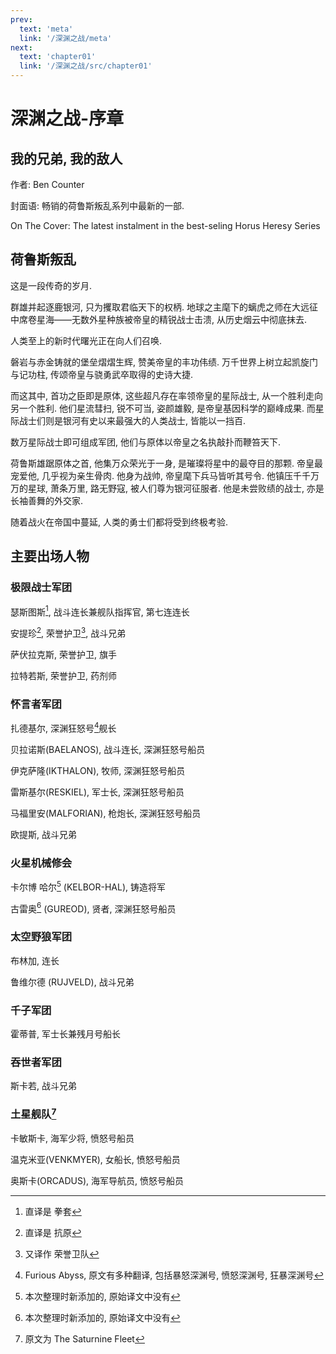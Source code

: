 ```yaml
---
prev:
  text: 'meta'
  link: '/深渊之战/meta'
next:
  text: 'chapter01'
  link: '/深渊之战/src/chapter01'
---
```


# 深渊之战-序章

## 我的兄弟, 我的敌人

作者: Ben Counter

封面语: 畅销的荷鲁斯叛乱系列中最新的一部.

On The Cover: The latest instalment in the best-seling Horus Heresy Series

## 荷鲁斯叛乱

这是一段传奇的岁月.

群雄并起逐鹿银河, 只为攫取君临天下的权柄. 地球之主麾下的螭虎之师在大远征中席卷星海——无数外星种族被帝皇的精锐战士击溃, 从历史烟云中彻底抹去.

人类至上的新时代曙光正在向人们召唤.

磐岩与赤金铸就的堡垒熠熠生辉, 赞美帝皇的丰功伟绩. 万千世界上树立起凯旋门与记功柱, 传颂帝皇与骁勇武卒取得的史诗大捷.

而这其中, 首功之臣即是原体, 这些超凡存在率领帝皇的星际战士, 从一个胜利走向另一个胜利. 他们星流彗扫, 锐不可当, 姿颜雄毅, 是帝皇基因科学的巅峰成果. 而星际战士们则是银河有史以来最强大的人类战士, 皆能以一挡百.

数万星际战士即可组成军团, 他们与原体以帝皇之名执敲扑而鞭笞天下.

荷鲁斯雄踞原体之首, 他集万众荣光于一身, 是璀璨将星中的最夺目的那颗. 帝皇最宠爱他, 几乎视为亲生骨肉. 他身为战帅, 帝皇麾下兵马皆听其号令. 他镇压千千万万的星球, 萧条万里, 路无野寇, 被人们尊为银河征服者. 他是未尝败绩的战士, 亦是长袖善舞的外交家.

随着战火在帝国中蔓延, 人类的勇士们都将受到终极考验.

## 主要出场人物

### 极限战士军团

瑟斯图斯[^深渊之战-序章-1], 战斗连长兼舰队指挥官, 第七连连长

安提珍[^深渊之战-序章-2], 荣誉护卫[^深渊之战-序章-3], 战斗兄弟

萨伏拉克斯, 荣誉护卫, 旗手

拉特若斯, 荣誉护卫, 药剂师

[^深渊之战-序章-1]: 直译是 拳套

[^深渊之战-序章-2]: 直译是 抗原

[^深渊之战-序章-3]: 又译作 荣誉卫队

### 怀言者军团

扎德基尔, 深渊狂怒号[^深渊之战-序章-4]舰长

贝拉诺斯(BAELANOS), 战斗连长, 深渊狂怒号船员

伊克萨隆(IKTHALON), 牧师, 深渊狂怒号船员

雷斯基尔(RESKIEL), 军士长, 深渊狂怒号船员

马福里安(MALFORIAN), 枪炮长, 深渊狂怒号船员

欧提斯, 战斗兄弟

[^深渊之战-序章-4]: Furious Abyss, 原文有多种翻译, 包括暴怒深渊号, 愤怒深渊号, 狂暴深渊号

### 火星机械修会

卡尔博 哈尔[^深渊之战-序章-5] (KELBOR-HAL), 铸造将军

古雷奥[^深渊之战-序章-5] (GUREOD), 贤者, 深渊狂怒号船员

[^深渊之战-序章-5]: 本次整理时新添加的, 原始译文中没有

### 太空野狼军团

布林加, 连长

鲁维尔德 (RUJVELD), 战斗兄弟

### 千子军团

霍蒂普, 军士长兼残月号船长

### 吞世者军团

斯卡若, 战斗兄弟

### 土星舰队[^深渊之战-序章-6]

卡敏斯卡, 海军少将, 愤怒号船员

温克米亚(VENKMYER), 女船长, 愤怒号船员

奥斯卡(ORCADUS), 海军导航员, 愤怒号船员

[^深渊之战-序章-6]: 原文为 The Saturnine Fleet
